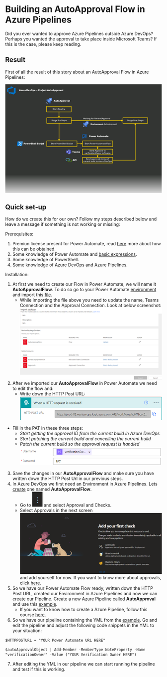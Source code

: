 # Building an AutoApproval Flow in Azure Pipelines

Did you ever wanted to approve Azure Pipelines outside Azure DevOps? Perhaps you wanted the approval to take place inside Microsoft Teams? If this is the case, please keep reading. 

## Result

First of all the result of this story about an AutoApproval Flow in Azure Pipelines:

![result_autoapprovalflow](/.attachments/drawings/autoapprovalflow/result.png "This is our diagram and result for our AutoApprovalFlow")

## Quick set-up

How do we create this for our own? Follow my steps described below and leave a message if something is not working or missing:

Prerequisites:

1. Premiun license present for Power Automate, read [here](https://docs.microsoft.com/en-us/power-platform/admin/power-automate-licensing/faqs#who-needs-to-purchase-a-premium-license) more about how this can be obtained.
2. Some knowledge of Power Automate and [basic expressions](https://powerautomate.microsoft.com/nl-nl/blog/use-expressions-in-actions/).
3. Some knowledge of PowerShell.
4. Some knowledge of Azure DevOps and Azure Pipelines.

Installation:

1. At first we need to create our Flow in Power Automate, we will name it **AutoApprovalFlow**. To do so go to your Power Automate [environment](https://emea.flow.microsoft.com/manage/) and import this [file](/src/PowerAutomate/AutoApprovalFlow/AutoApprovalFlow_20220206094838.zip).
    - While importing the file above you need to update the name, Teams Connection and the Approval Connection. Look at below screenshot:
![autoapprovalflowimport](/.attachments/drawings/autoapprovalflow/import.png "This is our diagram and result for our AutoApprovalFlow")
2. After we imported our **AutoApprovalFlow** in Power Automate we need to edit the flow and:
    - Write down the HTTP Post URL:
![autoapprovalflowhttpposturl](/.attachments/drawings/autoapprovalflow/httpposturl.png "This is our diagram and result for our AutoApprovalFlow")
- Fill in the PAT in these three steps:
    - *Start getting the approval ID from the current build in Azure DevOps*
    - *Start patching the current build and cancelling the current build*
    - *Patch the current build so the approval request is handled*
![autoapprovalflowpat](/.attachments/drawings/autoapprovalflow/pat.png "This is our diagram and result for our AutoApprovalFlow")
3. Save the changes in our **AutoApprovalFlow** and make sure you have written down the HTTP Post Url in our previous steps.
4. In Azure DevOps we first need an Environment in Azure Pipelines. Lets [create](https://docs.microsoft.com/en-us/azure/devops/pipelines/process/environments?view=azure-devops#create-an-environment) one named **AutoApprovalFlow**.
    - Go to ![autoapprovalflowdots](/.attachments/drawings/autoapprovalflow/dots.png "This is our diagram and result for our AutoApprovalFlow") and select Approval and Checks.
    - Select Approvals in the next screen ![autoapprovalflowapprovalcheck](/.attachments/drawings/autoapprovalflow/approvalcheck.png "This is our diagram and result for our AutoApprovalFlow") and add yourself for now. If you want to know more about approvals, click [here](https://docs.microsoft.com/en-us/azure/devops/pipelines/process/approvals?view=azure-devops&tabs=check-pass#approvals).
5. So we have our Power Automate Flow ready, written down the HTTP Post URL, created our Environment in Azure Pipelines and now we can create our Pipeline. Create a new Azure Pipeline called **AutoApproval** and use this [example](/src/Pipelines/AutoApprovalFlow/main.yml).
    - If you want to know how to create a Azure Pipeline, follow this course [here](https://docs.microsoft.com/nl-nl/learn/modules/create-a-build-pipeline/).
6. So we have our pipeline containing the YML from the [example](/src/Pipelines/AutoApprovalFlow/main.yml). Go and edit the pipeline and adjust the following code snippets in the YML to your situation:

```
$HTTPPOSTURL = "YOUR Power Automate URL HERE"
```

```
$autoApprovalObject | Add-Member -MemberType NoteProperty -Name "verificationOwner" -Value ("YOUR Verification Owner HERE")
```

7. After editing the YML in our pipeline we can start running the pipeline and test if this is working.